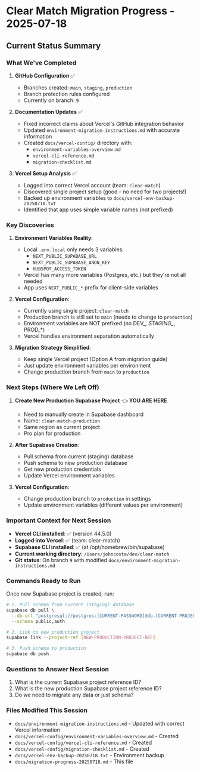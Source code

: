 # Clear Match Migration Progress - 2025-07-18

## Current Status Summary

### What We've Completed

1. **GitHub Configuration** ✅
   - Branches created: `main`, `staging`, `production`
   - Branch protection rules configured
   - Currently on branch: `9`

2. **Documentation Updates** ✅
   - Fixed incorrect claims about Vercel's GitHub integration behavior
   - Updated `environment-migration-instructions.md` with accurate information
   - Created `docs/vercel-config/` directory with:
     - `environment-variables-overview.md`
     - `vercel-cli-reference.md`
     - `migration-checklist.md`

3. **Vercel Setup Analysis** ✅
   - Logged into correct Vercel account (team: `clear-match`)
   - Discovered single project setup (good - no need for two projects!)
   - Backed up environment variables to `docs/vercel-env-backup-20250718.txt`
   - Identified that app uses simple variable names (not prefixed)

### Key Discoveries

1. **Environment Variables Reality**:
   - Local `.env.local` only needs 3 variables:
     - `NEXT_PUBLIC_SUPABASE_URL`
     - `NEXT_PUBLIC_SUPABASE_ANON_KEY`
     - `HUBSPOT_ACCESS_TOKEN`
   - Vercel has many more variables (Postgres, etc.) but they're not all needed
   - App uses `NEXT_PUBLIC_*` prefix for client-side variables

2. **Vercel Configuration**:
   - Currently using single project: `clear-match`
   - Production branch is still set to `main` (needs to change to `production`)
   - Environment variables are NOT prefixed (no DEV_*, STAGING_*, PROD_*)
   - Vercel handles environment separation automatically

3. **Migration Strategy Simplified**:
   - Keep single Vercel project (Option A from migration guide)
   - Just update environment variables per environment
   - Change production branch from `main` to `production`

### Next Steps (Where We Left Off)

1. **Create New Production Supabase Project** 👈 **YOU ARE HERE**
   - Need to manually create in Supabase dashboard
   - Name: `clear-match-production`
   - Same region as current project
   - Pro plan for production

2. **After Supabase Creation**:
   - Pull schema from current (staging) database
   - Push schema to new production database
   - Get new production credentials
   - Update Vercel environment variables

3. **Vercel Configuration**:
   - Change production branch to `production` in settings
   - Update environment variables (different values per environment)

### Important Context for Next Session

- **Vercel CLI installed**: ✅ (version 44.5.0)
- **Logged into Vercel**: ✅ (team: clear-match)
- **Supabase CLI installed**: ✅ (at /opt/homebrew/bin/supabase)
- **Current working directory**: `/Users/johncosta/dev/clear-match`
- **Git status**: On branch `9` with modified `docs/environment-migration-instructions.md`

### Commands Ready to Run

Once new Supabase project is created, run:

```bash
# 1. Pull schema from current (staging) database
supabase db pull \
  --db-url "postgresql://postgres:[CURRENT-PASSWORD]@db.[CURRENT-PROJECT-REF].supabase.co:5432/postgres" \
  --schema public,auth

# 2. Link to new production project
supabase link --project-ref [NEW-PRODUCTION-PROJECT-REF]

# 3. Push schema to production
supabase db push
```

### Questions to Answer Next Session

1. What is the current Supabase project reference ID?
2. What is the new production Supabase project reference ID?
3. Do we need to migrate any data or just schema?

### Files Modified This Session

- `docs/environment-migration-instructions.md` - Updated with correct Vercel information
- `docs/vercel-config/environment-variables-overview.md` - Created
- `docs/vercel-config/vercel-cli-reference.md` - Created
- `docs/vercel-config/migration-checklist.md` - Created
- `docs/vercel-env-backup-20250718.txt` - Environment backup
- `docs/migration-progress-20250718.md` - This file